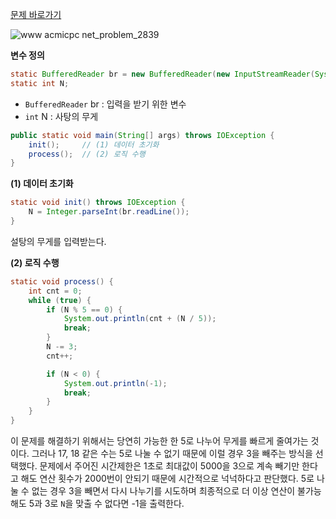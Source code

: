 [문제 바로가기](https://www.acmicpc.net/problem/2839)

![www acmicpc net_problem_2839](https://user-images.githubusercontent.com/78605779/192149651-ffefd232-0d0e-4c38-b0fb-63648b95b13a.png)


**변수 정의**

```java
static BufferedReader br = new BufferedReader(new InputStreamReader(System.in));
static int N;
```

- `BufferedReader` br : 입력을 받기 위한 변수
- `int` N : 사탕의 무게

```java
public static void main(String[] args) throws IOException {
    init();     // (1) 데이터 초기화
    process();  // (2) 로직 수행
}
```

**(1) 데이터 초기화**

```java
static void init() throws IOException {
    N = Integer.parseInt(br.readLine());
}
```

설탕의 무게를 입력받는다.

**(2) 로직 수행**

```java
static void process() {
    int cnt = 0;
    while (true) {
        if (N % 5 == 0) {
            System.out.println(cnt + (N / 5));
            break;
        }
        N -= 3;
        cnt++;

        if (N < 0) {
            System.out.println(-1);
            break;
        }
    }
}
```

이 문제를 해결하기 위해서는 당연히 가능한 한 5로 나누어 무게를 빠르게 줄여가는 것이다. 그러나 17, 18 같은 수는 5로 나눌 수 없기 때문에 이럴 경우 3을 빼주는 방식을 선택했다. 문제에서 주어진 시간제한은 1초로 최대값이 5000을 3으로 계속 빼기만 한다고 해도 연산 횟수가 2000번이 안되기 때문에 시간적으로 넉넉하다고 판단했다. 5로 나눌 수 없는 경우 3을 빼면서 다시 나누기를 시도하며 최종적으로 더 이상 연산이 불가능해도 5과 3로 `N`을 맞출 수 없다면 -1을 출력한다.